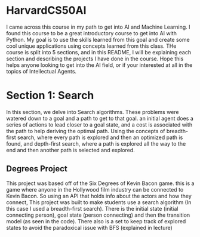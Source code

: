 # HarvardCS50AI
I came across this course in my path to get into AI and Machine Learning. I found this course to be a great introductory course to get into AI with Python. My goal is to use the skills learned from this goal and create some cool unique applications using concepts learned from this class. THe course is split into 5 sections, and in this README, I will be explaining each section and describing the projects I have done in the course. Hope this helps anyone looking to get into the AI field, or if your interested at all in the topics of Intellectual Agents.

# Section 1: Search
In this section, we delve into Search algorithms. These problems were watered down to a goal and a path to get to that goal. an initial agent does a series of actions to lead closer to a goal state, and a cost is associated with the path to help deriving the optimal path. Using the concepts of breadth-first search, where every path is explored and then an optimized path is found, and depth-first search, where a path is explored all the way to the end and then another path is selected and explored. 

## Degrees Project
This project was based off of the Six Degrees of Kevin Bacon game. this is a game where anyone in the Hollywood film industry can be connected to Kevin Bacon. So using an API that holds info about the actors and how they connect, This project was built to make students use a search algorithm (In this case I used a breadth-first search). There is the initial state (initial connecting person), goal state (person connecting) and then the transition model (as seen in the code). There also is a set to keep track of explored states to avoid the paradoxical issue with BFS (explained in lecture)
